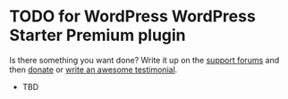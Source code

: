 # TODO for WordPress WordPress Starter Premium plugin

Is there something you want done? Write it up on the [support forums](http://wordpress.org/support/plugin/wordpress-starter) and then [donate](http://aihr.us/about-aihrus/donate/) or [write an awesome testimonial](http://aihr.us/about-aihrus/testimonials/add-testimonial/).

* TBD